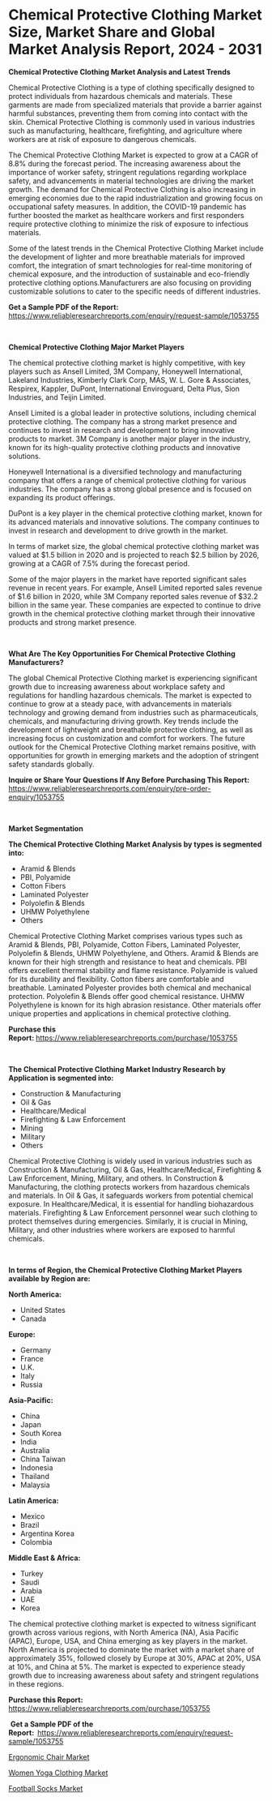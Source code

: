 <p><h1>Chemical Protective Clothing Market Size, Market Share and Global Market Analysis Report, 2024 - 2031</h1></p><p><strong>Chemical Protective Clothing Market Analysis and Latest Trends</strong></p>
<p><p>Chemical Protective Clothing is a type of clothing specifically designed to protect individuals from hazardous chemicals and materials. These garments are made from specialized materials that provide a barrier against harmful substances, preventing them from coming into contact with the skin. Chemical Protective Clothing is commonly used in various industries such as manufacturing, healthcare, firefighting, and agriculture where workers are at risk of exposure to dangerous chemicals.</p><p>The Chemical Protective Clothing Market is expected to grow at a CAGR of 8.8% during the forecast period. The increasing awareness about the importance of worker safety, stringent regulations regarding workplace safety, and advancements in material technologies are driving the market growth. The demand for Chemical Protective Clothing is also increasing in emerging economies due to the rapid industrialization and growing focus on occupational safety measures. In addition, the COVID-19 pandemic has further boosted the market as healthcare workers and first responders require protective clothing to minimize the risk of exposure to infectious materials.</p><p>Some of the latest trends in the Chemical Protective Clothing Market include the development of lighter and more breathable materials for improved comfort, the integration of smart technologies for real-time monitoring of chemical exposure, and the introduction of sustainable and eco-friendly protective clothing options.Manufacturers are also focusing on providing customizable solutions to cater to the specific needs of different industries.</p></p>
<p><strong>Get a Sample PDF of the Report:&nbsp;</strong> <a href="https://www.reliableresearchreports.com/enquiry/request-sample/1053755">https://www.reliableresearchreports.com/enquiry/request-sample/1053755</a></p>
<p>&nbsp;</p>
<p><strong>Chemical Protective Clothing Major Market Players</strong></p>
<p><p>The chemical protective clothing market is highly competitive, with key players such as Ansell Limited, 3M Company, Honeywell International, Lakeland Industries, Kimberly Clark Corp, MAS, W. L. Gore & Associates, Respirex, Kappler, DuPont, International Enviroguard, Delta Plus, Sion Industries, and Teijin Limited. </p><p>Ansell Limited is a global leader in protective solutions, including chemical protective clothing. The company has a strong market presence and continues to invest in research and development to bring innovative products to market. 3M Company is another major player in the industry, known for its high-quality protective clothing products and innovative solutions.</p><p>Honeywell International is a diversified technology and manufacturing company that offers a range of chemical protective clothing for various industries. The company has a strong global presence and is focused on expanding its product offerings.</p><p>DuPont is a key player in the chemical protective clothing market, known for its advanced materials and innovative solutions. The company continues to invest in research and development to drive growth in the market.</p><p>In terms of market size, the global chemical protective clothing market was valued at $1.5 billion in 2020 and is projected to reach $2.5 billion by 2026, growing at a CAGR of 7.5% during the forecast period. </p><p>Some of the major players in the market have reported significant sales revenue in recent years. For example, Ansell Limited reported sales revenue of $1.6 billion in 2020, while 3M Company reported sales revenue of $32.2 billion in the same year. These companies are expected to continue to drive growth in the chemical protective clothing market through their innovative products and strong market presence.</p></p>
<p>&nbsp;</p>
<p><strong>What Are The Key Opportunities For Chemical Protective Clothing Manufacturers?</strong></p>
<p><p>The global Chemical Protective Clothing market is experiencing significant growth due to increasing awareness about workplace safety and regulations for handling hazardous chemicals. The market is expected to continue to grow at a steady pace, with advancements in materials technology and growing demand from industries such as pharmaceuticals, chemicals, and manufacturing driving growth. Key trends include the development of lightweight and breathable protective clothing, as well as increasing focus on customization and comfort for workers. The future outlook for the Chemical Protective Clothing market remains positive, with opportunities for growth in emerging markets and the adoption of stringent safety standards globally.</p></p>
<p><strong>Inquire or Share Your Questions If Any Before Purchasing This Report:</strong> <a href="https://www.reliableresearchreports.com/enquiry/pre-order-enquiry/1053755">https://www.reliableresearchreports.com/enquiry/pre-order-enquiry/1053755</a></p>
<p>&nbsp;</p>
<p><strong>Market Segmentation</strong></p>
<p><strong>The Chemical Protective Clothing Market Analysis by types is segmented into:</strong></p>
<p><ul><li>Aramid & Blends</li><li>PBI, Polyamide</li><li>Cotton Fibers</li><li>Laminated Polyester</li><li>Polyolefin & Blends</li><li>UHMW Polyethylene</li><li>Others</li></ul></p>
<p><p>Chemical Protective Clothing Market comprises various types such as Aramid & Blends, PBI, Polyamide, Cotton Fibers, Laminated Polyester, Polyolefin & Blends, UHMW Polyethylene, and Others. Aramid & Blends are known for their high strength and resistance to heat and chemicals. PBI offers excellent thermal stability and flame resistance. Polyamide is valued for its durability and flexibility. Cotton fibers are comfortable and breathable. Laminated Polyester provides both chemical and mechanical protection. Polyolefin & Blends offer good chemical resistance. UHMW Polyethylene is known for its high abrasion resistance. Other materials offer unique properties and applications in chemical protective clothing.</p></p>
<p><strong>Purchase this Report:&nbsp;</strong><a href="https://www.reliableresearchreports.com/purchase/1053755">https://www.reliableresearchreports.com/purchase/1053755</a></p>
<p>&nbsp;</p>
<p><strong>The Chemical Protective Clothing Market Industry Research by Application is segmented into:</strong></p>
<p><ul><li>Construction & Manufacturing</li><li>Oil & Gas</li><li>Healthcare/Medical</li><li>Firefighting & Law Enforcement</li><li>Mining</li><li>Military</li><li>Others</li></ul></p>
<p><p>Chemical Protective Clothing is widely used in various industries such as Construction & Manufacturing, Oil & Gas, Healthcare/Medical, Firefighting & Law Enforcement, Mining, Military, and others. In Construction & Manufacturing, the clothing protects workers from hazardous chemicals and materials. In Oil & Gas, it safeguards workers from potential chemical exposure. In Healthcare/Medical, it is essential for handling biohazardous materials. Firefighting & Law Enforcement personnel wear such clothing to protect themselves during emergencies. Similarly, it is crucial in Mining, Military, and other industries where workers are exposed to harmful chemicals.</p></p>
<p>&nbsp;</p>
<p><strong>In terms of Region, the Chemical Protective Clothing Market Players available by Region are:</strong></p>
<p>
    <p> <strong> North America: </strong>
        <ul>
            <li>United States</li>
            <li>Canada</li>
        </ul>
        </p> 
    <p> <strong> Europe: </strong>
        <ul>
            <li>Germany</li>
            <li>France</li>
            <li>U.K.</li>
            <li>Italy</li>
            <li>Russia</li>
        </ul>
        </p> 
    <p> <strong> Asia-Pacific: </strong>
        <ul>
            <li>China</li>
            <li>Japan</li>
            <li>South Korea</li>
            <li>India</li>
            <li>Australia</li>
            <li>China Taiwan</li>
            <li>Indonesia</li>
            <li>Thailand</li>
            <li>Malaysia</li>
        </ul>
        </p> 
    <p> <strong> Latin America: </strong>
        <ul>
            <li>Mexico</li>
            <li>Brazil</li>
            <li>Argentina Korea</li>
            <li>Colombia</li>
        </ul>
        </p> 
    <p> <strong> Middle East & Africa: </strong>
        <ul>
            <li>Turkey</li>
            <li>Saudi</li>
            <li>Arabia</li>
            <li>UAE</li>
            <li>Korea</li>
        </ul>
    </p>
    </p>
<p><p>The chemical protective clothing market is expected to witness significant growth across various regions, with North America (NA), Asia Pacific (APAC), Europe, USA, and China emerging as key players in the market. North America is projected to dominate the market with a market share of approximately 35%, followed closely by Europe at 30%, APAC at 20%, USA at 10%, and China at 5%. The market is expected to experience steady growth due to increasing awareness about safety and stringent regulations in these regions.</p></p>
<p><strong>Purchase this Report: </strong><a href="https://www.reliableresearchreports.com/purchase/1053755">https://www.reliableresearchreports.com/purchase/1053755</a></p>
<p>&nbsp;<strong>Get a Sample PDF of the Report:&nbsp;&nbsp;</strong><a href="https://www.reliableresearchreports.com/enquiry/request-sample/1053755">https://www.reliableresearchreports.com/enquiry/request-sample/1053755</a></p>
<p><strong></strong></p>
<p><p><a href="https://github.com/pgtimber/Market-Research-Report-List-1/blob/main/ergonomic-chair-market.md">Ergonomic Chair Market</a></p><p><a href="https://github.com/arionmp/Market-Research-Report-List-2/blob/main/women-yoga-clothing-market.md">Women Yoga Clothing Market</a></p><p><a href="https://github.com/lataunyatinikmelvin59ilbd0dv/Market-Research-Report-List-1/blob/main/football-socks-market.md">Football Socks Market</a></p></p>